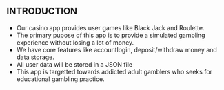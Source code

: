 INTRODUCTION
----------------------------------------------------------------------
- Our casino app provides user games like Black Jack and Roulette.
- The primary pupose of this app is to provide a simulated gambling experience without losing a lot of money.
- We have core features like accountlogin, deposit/withdraw money and data storage.
- All user data will be stored in a JSON file
- This app is targetted towards addicted adult gamblers who seeks for educational gambling practice.

